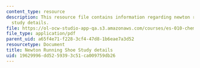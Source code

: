 ```yaml
---
content_type: resource
description: This resource file contains information regarding newton running shoe
  study details.
file: https://ol-ocw-studio-app-qa.s3.amazonaws.com/courses/es-010-chemistry-of-sports-spring-2013/19629996dd5259393c51ca009759db26_MITES_010S13_newton_shoe.pdf
file_type: application/pdf
parent_uid: a65f4e71-f228-3cf4-47d8-1b6eae7a3d52
resourcetype: Document
title: Newton Running Shoe Study details
uid: 19629996-dd52-5939-3c51-ca009759db26
---
```

